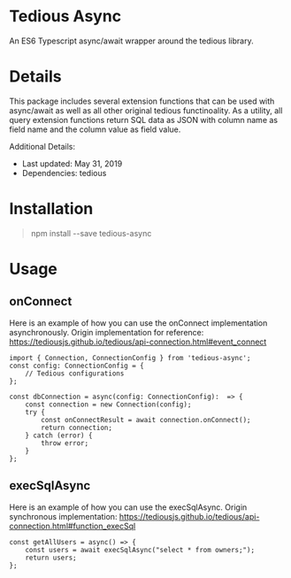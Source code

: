 # Tedious Async

An ES6 Typescript async/await wrapper around the tedious library.

# Details

This package includes several extension functions that can be used with async/await as well as all other original tedious functinoality. As a utility, all query extension functions return SQL data as JSON with column name as field name and the column value as field value.

Additional Details:
* Last updated: May 31, 2019
* Dependencies: tedious

# Installation

> npm install --save tedious-async

# Usage

## onConnect

Here is an example of how you can use the onConnect implementation asynchronously.
Origin implementation for reference: https://tediousjs.github.io/tedious/api-connection.html#event_connect

```
import { Connection, ConnectionConfig } from 'tedious-async';
const config: ConnectionConfig = {
    // Tedious configurations
};

const dbConnection = async(config: ConnectionConfig):  => {
    const connection = new Connection(config);
    try {
        const onConnectResult = await connection.onConnect();
        return connection;
    } catch (error) {
        throw error;
    }
};
```

## execSqlAsync

Here is an example of how you can use the execSqlAsync.
Origin synchronous implementation: https://tediousjs.github.io/tedious/api-connection.html#function_execSql

```
const getAllUsers = async() => {
    const users = await execSqlAsync("select * from owners;");
    return users;
};
```

